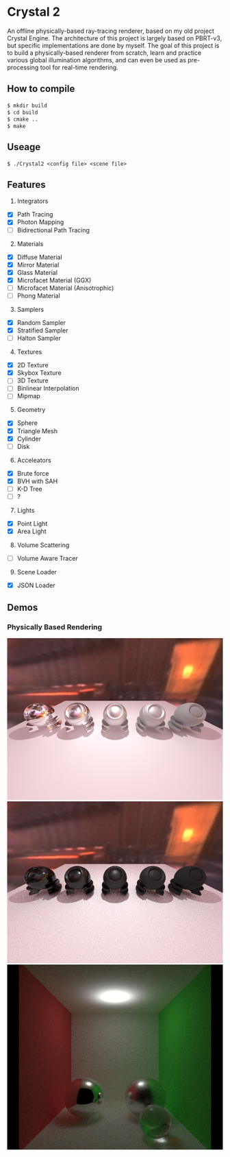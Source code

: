 # Crystal 2
An offline physically-based ray-tracing renderer, based on my old project Crystal Engine. The architecture of this project is largely based on PBRT-v3, but specific implementations are done by myself. The goal of this project is to build a physically-based renderer from scratch, learn and practice various global illumination algorithms, and can even be used as pre-processing tool for real-time rendering.

## How to compile
```
$ mkdir build
$ cd build
$ cmake ..
$ make
```

## Useage
```
$ ./Crystal2 <config file> <scene file>
```

## Features
1. Integrators
- [x] Path Tracing
- [x] Photon Mapping
- [ ] Bidirectional Path Tracing

2. Materials
- [x] Diffuse Material
- [x] Mirror Material
- [x] Glass Material
- [x] Microfacet Material (GGX)
- [ ] Microfacet Material (Anisotrophic)
- [ ] Phong Material

3. Samplers
- [x] Random Sampler
- [x] Stratified Sampler
- [ ] Halton Sampler

4. Textures
- [x] 2D Texture
- [x] Skybox Texture
- [ ] 3D Texture
- [ ] Binlinear Interpolation
- [ ] Mipmap

5. Geometry
- [x] Sphere
- [x] Triangle Mesh
- [x] Cylinder
- [ ] Disk 

6. Acceleators
- [x] Brute force
- [x] BVH with SAH
- [ ] K-D Tree
- [ ] ?

7. Lights
- [x] Point Light
- [x] Area Light  

8. Volume Scattering
- [ ] Volume Aware Tracer

9. Scene Loader
- [x] JSON Loader

## Demos
### Physically Based Rendering
![](Resources/Images/PBR1.png)
![](Resources/Images/PBR2.png)
![](Resources/Images/result.png)